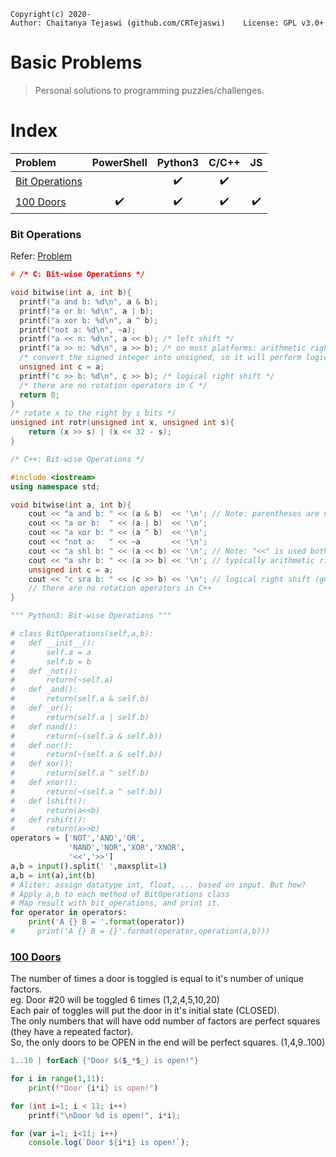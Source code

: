     Copyright(c) 2020-
    Author: Chaitanya Tejaswi (github.com/CRTejaswi)    License: GPL v3.0+


# Basic Problems

> Personal solutions to programming puzzles/challenges.

# Index

| Problem | PowerShell | Python3 | C/C++ | JS |
| :-- | :--: | :--: | :--: | :--: |
| [Bit Operations](#bit-operations) |  | ✔️ | ✔️ |  |
| [100 Doors](#100-doors) | ✔️ | ✔️ | ✔️ | ✔️ |

### Bit Operations

Refer: [Problem](http://www.rosettacode.org/wiki/Bitwise_operations) <br>

```c
# /* C: Bit-wise Operations */

void bitwise(int a, int b){
  printf("a and b: %d\n", a & b);
  printf("a or b: %d\n", a | b);
  printf("a xor b: %d\n", a ^ b);
  printf("not a: %d\n", ~a);
  printf("a << n: %d\n", a << b); /* left shift */
  printf("a >> n: %d\n", a >> b); /* on most platforms: arithmetic right shift */
  /* convert the signed integer into unsigned, so it will perform logical shift */
  unsigned int c = a;
  printf("c >> b: %d\n", c >> b); /* logical right shift */
  /* there are no rotation operators in C */
  return 0;
}
/* rotate x to the right by s bits */
unsigned int rotr(unsigned int x, unsigned int s){
    return (x >> s) | (x << 32 - s);
}
```

```cpp
/* C++: Bit-wise Operations */

#include <iostream>
using namespace std;

void bitwise(int a, int b){
    cout << "a and b: " << (a & b)  << '\n'; // Note: parentheses are needed because & has lower precedence than <<
    cout << "a or b:  " << (a | b)  << '\n';
    cout << "a xor b: " << (a ^ b)  << '\n';
    cout << "not a:   " << ~a       << '\n';
    cout << "a shl b: " << (a << b) << '\n'; // Note: "<<" is used both for output and for left shift
    cout << "a shr b: " << (a >> b) << '\n'; // typically arithmetic right shift, but not guaranteed
    unsigned int c = a;
    cout << "c sra b: " << (c >> b) << '\n'; // logical right shift (guaranteed)
    // there are no rotation operators in C++
}
```

```python
""" Python3: Bit-wise Operations """

# class BitOperations(self,a,b):
#   def __init__():
#       self.a = a
#       self.b = b
#   def _not():
#       return(~self.a)
#   def _and():
#       return(self.a & self.b)
#   def _or():
#       return(self.a | self.b)
#   def nand():
#       return(~(self.a & self.b))
#   def nor():
#       return(~(self.a & self.b))
#   def xor():
#       return(self.a ^ self.b)
#   def xnor():
#       return(~(self.a ^ self.b))
#   def lshift():
#       return(a<<b)
#   def rshift():
#       return(a>>b)
operators = ['NOT','AND','OR',
             'NAND','NOR','XOR','XNOR',
             '<<','>>']
a,b = input().split(' ',maxsplit=1)
a,b = int(a),int(b)
# Aliter: assign datatype int, float, ... based on input. But how?
# Apply a,b to each method of BitOperations class
# Map result with bit_operations, and print it.
for operator in operators:
    print('A {} B = '.format(operator))
#     print('A {} B = {}'.format(operator,operation(a,b)))
```

### [100 Doors](https://rosettacode.org/wiki/100_doors)

The number of times a door is toggled is equal to it's number of unique factors. <br>
eg. Door #20 will be toggled 6 times (1,2,4,5,10,20) <br>
Each pair of toggles will put the door in it's initial state (CLOSED). <br>
The only numbers that will have odd number of factors are perfect squares (they have a repeated factor). <br>
So, the only doors to be OPEN in the end will be perfect squares. (1,4,9..100) <br>

```powershell
1..10 | forEach {"Door $($_*$_) is open!"}
```
```python
for i in range(1,11):
    print(f"Door {i*i} is open!")
```
```c
for (int i=1; i < 11; i++)
    printf("\nDoor %d is open!", i*i);
```
```js
for (var i=1; i<11; i++)
    console.log(`Door ${i*i} is open!`);
```

